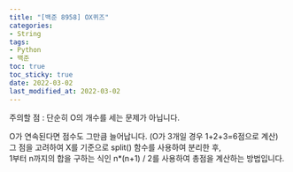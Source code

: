 ```yaml
---
title: "[백준 8958] OX퀴즈"
categories: 
- String
tags:
- Python
- 백준
toc: true
toc_sticky: true
date: 2022-03-02
last_modified_at: 2022-03-02
---
```


주의할 점 : 단순히 O의 개수를 세는 문제가 아닙니다.

O가 연속된다면 점수도 그만큼 늘어납니다. (O가 3개일 경우 1+2+3=6점으로 계산)  
그 점을 고려하여 X를 기준으로 split() 함수를 사용하여 분리한 후,  
1부터 n까지의 합을 구하는 식인 n*(n+1) / 2를 사용하여 총점을 계산하는 방법입니다.

<script src="https://gist.github.com/Ryumaker/9d15f794d8317ff79807344c3c12447e.js"></script>

